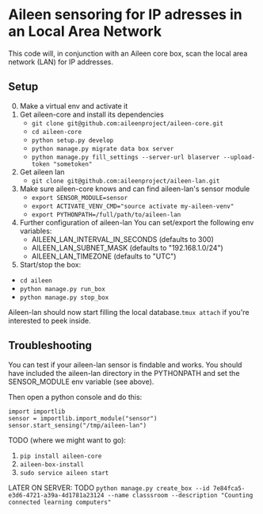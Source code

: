 # Aileen sensoring for IP adresses in an Local Area Network

This code will, in conjunction with an Aileen core box,
scan the local area network (LAN) for IP addresses.


## Setup

0. Make a virtual env and activate it
1. Get aileen-core and install its dependencies
   * `git clone git@github.com:aileenproject/aileen-core.git`
   * `cd aileen-core`
   * `python setup.py develop`
   * `python manage.py migrate data box server`
   * `python manage.py fill_settings --server-url blaserver --upload-token "sometoken"`
2. Get aileen lan
   * `git clone git@github.com:aileenproject/aileen-lan.git`
3. Make sure aileen-core knows and can find aileen-lan's sensor module
    * `export SENSOR_MODULE=sensor`
    * `export ACTIVATE_VENV_CMD="source activate my-aileen-venv"`
    * `export PYTHONPATH=/full/path/to/aileen-lan`
4. Further configuration of aileen-lan
   You can set/export the following env variables:
    * AILEEN_LAN_INTERVAL_IN_SECONDS (defaults to 300)
    * AILEEN_LAN_SUBNET_MASK (defaults to "192.168.1.0/24")
    * AILEEN_LAN_TIMEZONE (defaults to "UTC")
5. Start/stop the box:
  * `cd aileen`
  * `python manage.py run_box`
  * `python manage.py stop_box`

Aileen-lan should now start filling the local database.`tmux attach` if you're interested to peek inside.


## Troubleshooting

You can test if your aileen-lan sensor is findable and works.
You should have included the aileen-lan directory in the PYTHONPATH and set the SENSOR_MODULE env variable (see above).
    
Then open a python console and do this:

    import importlib
    sensor = importlib.import_module("sensor") 
    sensor.start_sensing("/tmp/aileen-lan")



TODO (where we might want to go):
1. `pip install aileen-core`
2. `aileen-box-install`
3. `sudo service aileen start`


LATER ON SERVER:
    TODO
   `python manage.py create_box --id 7e84fca5-e3d6-4721-a39a-4d1781a23124 --name classsroom --description "Counting connected learning computers"`
